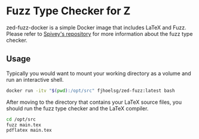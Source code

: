 # Fuzz Type Checker for Z

zed-fuzz-docker is a simple Docker image that includes LaTeX and Fuzz. Please refer to [Spivey's repository](https://github.com/Spivoxity/fuzz) for more information about the fuzz type checker.

## Usage

Typically you would want to mount your working directory as a volume and run an interactive shell.

```sh
docker run -itv "$(pwd):/opt/src" fjhoelsg/zed-fuzz:latest bash
```

After moving to the directory that contains your LaTeX source files, you should run the fuzz type checker and the LaTeX compiler.

```sh
cd /opt/src
fuzz main.tex
pdflatex main.tex
```
